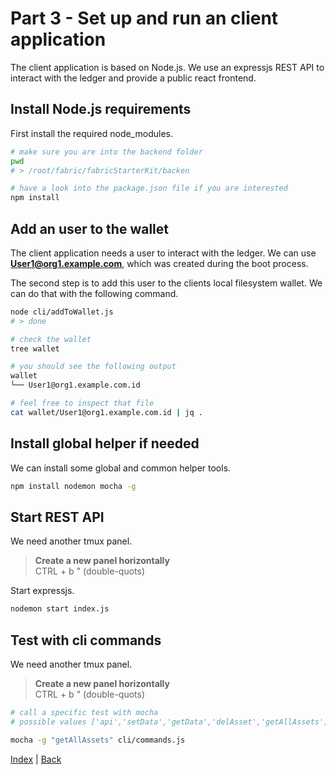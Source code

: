 # Part 3 - Set up and run an client application
The client application is based on Node.js. We use an expressjs REST API to interact with the ledger and provide a public react frontend.

## Install Node.js requirements
First install the required node_modules.
```bash
# make sure you are into the backend folder
pwd
# > /root/fabric/fabricStarterKit/backen

# have a look into the package.json file if you are interested
npm install
```

## Add an user to the wallet
The client application needs a user to interact with the ledger. We can use **User1@org1.example.com**, which was created during the boot process. 

The second step is to add this user to the clients local filesystem wallet. We can do that with the following command.

```bash
node cli/addToWallet.js
# > done

# check the wallet
tree wallet

# you should see the following output
wallet
└── User1@org1.example.com.id

# feel free to inspect that file
cat wallet/User1@org1.example.com.id | jq .
```

## Install global helper if needed
We can install some global and common helper tools.

```bash
npm install nodemon mocha -g
```

## Start REST API
We need another tmux panel.

>**Create a new panel horizontally**<br> 
CTRL + b " (double-quots)

Start expressjs.
```bash
nodemon start index.js
```

## Test with cli commands
We need another tmux panel.
>**Create a new panel horizontally**<br> 
CTRL + b " (double-quots)

```bash
# call a specific test with mocha
# possible values ['api','setData','getData','delAsset','getAllAssets']

mocha -g "getAllAssets" cli/commands.js
```

[Index](../README.md#fabric-Developer-starter-kit) | [Back](../network/readme.md)